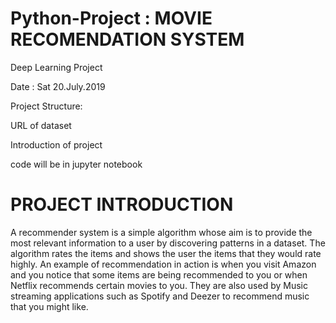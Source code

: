 # Python-Project : MOVIE RECOMENDATION SYSTEM
Deep Learning Project

Date : Sat 20.July.2019

Project Structure:

URL of dataset


Introduction of project


code will be in jupyter notebook


# PROJECT INTRODUCTION


A recommender system is a simple algorithm whose aim is to provide the most relevant information to a user by discovering patterns in a dataset. The algorithm rates the items and shows the user the items that they would rate highly. An example of recommendation in action is when you visit Amazon and you notice that some items are being recommended to you or when Netflix recommends certain movies to you. They are also used by Music streaming applications such as Spotify and Deezer to recommend music that you might like.
